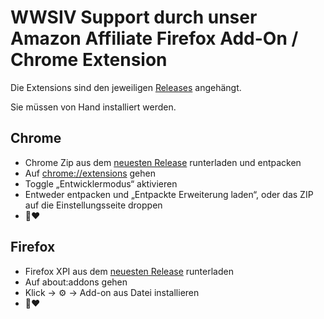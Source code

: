 # WWSIV Support durch unser Amazon Affiliate Firefox Add-On / Chrome Extension

Die Extensions sind den jeweiligen [Releases](https://github.com/MoritzGiessmann/amazon-redirect-browser-extension/releases) angehängt.

Sie müssen von Hand installiert werden.

## Chrome

* Chrome Zip aus dem [neuesten Release](https://github.com/MoritzGiessmann/amazon-redirect-browser-extension/releases/latest) runterladen und entpacken
* Auf [chrome://extensions](chrome://extensions/) gehen
* Toggle „Entwicklermodus“ aktivieren
* Entweder entpacken und „Entpackte Erweiterung laden“, oder das ZIP auf die Einstellungsseite droppen
* 💸❤️

## Firefox

* Firefox XPI aus dem [neuesten Release](https://github.com/MoritzGiessmann/amazon-redirect-browser-extension/releases/latest) runterladen
* Auf about:addons gehen
* Klick -> ⚙️ -> Add-on aus Datei installieren
* 💸❤️
